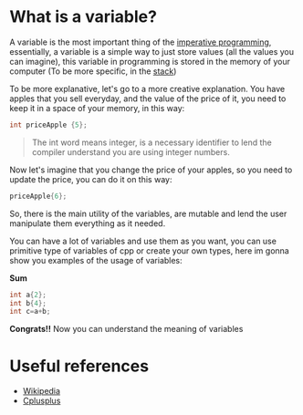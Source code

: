 # What is a variable?

A variable is the most important thing of the [imperative programming](https://www.freecodecamp.org/news/an-introduction-to-programming-paradigms/), essentially, a variable is a simple way to just store values (all the values you can imagine), this variable in programming is stored in the memory of your computer (To be more specific, in the [stack](https://www.geeksforgeeks.org/stack-vs-heap-memory-allocation/))


To be more explanative, let's go to a more creative explanation.
You have apples that you sell everyday, and the value of the price of it, you need to keep it in a space of your memory, in this way:

```cpp
int priceApple {5};
```
> The int word means integer, is a necessary identifier to lend the compiler understand you are using integer numbers.

Now let's imagine that you change the price of your apples, so you need to update the price, you can do it on this way:

```cpp
priceApple{6};
```

So, there is the main utility of the variables, are mutable and lend the user manipulate them everything as it needed.

You can have a lot of variables and use them as you want, you can use primitive type of variables of cpp or create your own types, here im gonna show you examples of the usage of variables:

**Sum**
```cpp
int a{2};
int b{4};
int c=a+b;
```


**Congrats!!**
Now you can understand the meaning of variables

# Useful references
- [Wikipedia](https://en.wikipedia.org/wiki/Variable_(computer_science))
- [Cplusplus](https://cplusplus.com/doc/tutorial/variables/)